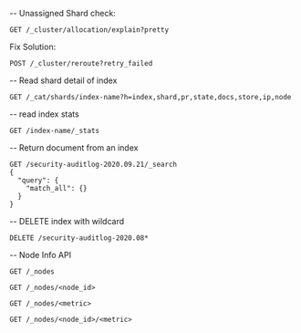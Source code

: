 -- Unassigned Shard check:
```
GET /_cluster/allocation/explain?pretty
```

Fix Solution:
```
POST /_cluster/reroute?retry_failed
```

-- Read shard detail of index
```
GET /_cat/shards/index-name?h=index,shard,pr,state,docs,store,ip,node
```

-- read index stats
```
GET /index-name/_stats
```

-- Return document from an index
```
GET /security-auditlog-2020.09.21/_search
{
  "query": {
    "match_all": {}
  }
}
```

-- DELETE index with wildcard
```
DELETE /security-auditlog-2020.08*
```

-- Node Info API
```
GET /_nodes

GET /_nodes/<node_id>

GET /_nodes/<metric>

GET /_nodes/<node_id>/<metric>
````
